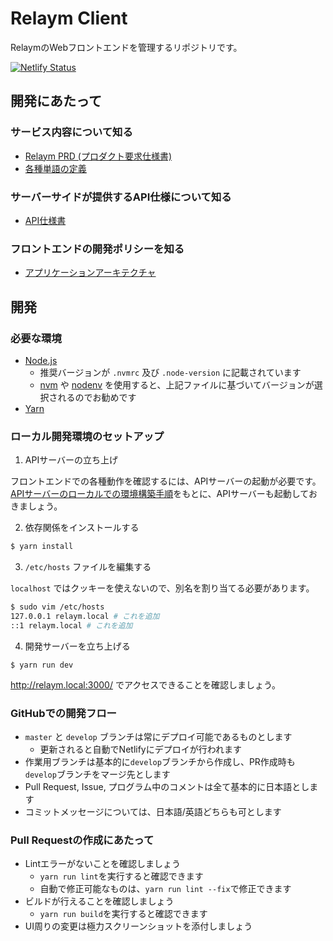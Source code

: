 # Relaym Client

RelaymのWebフロントエンドを管理するリポジトリです。

[![Netlify Status](https://api.netlify.com/api/v1/badges/48cac00b-bc6f-4706-ac06-20b5a6564a56/deploy-status)](https://app.netlify.com/sites/relaym/deploys)

## 開発にあたって

### サービス内容について知る

- [Relaym PRD (プロダクト要求仕様書)](https://github.com/camphor-/relaym-server/blob/master/docs/prd.md)
- [各種単語の定義](https://github.com/camphor-/relaym-server/blob/master/docs/definition.md)

### サーバーサイドが提供するAPI仕様について知る

- [API仕様書](https://github.com/camphor-/relaym-server/blob/master/docs/api.md)

### フロントエンドの開発ポリシーを知る

- [アプリケーションアーキテクチャ](docs/architecture.md)

## 開発

### 必要な環境

- [Node.js](https://nodejs.org/ja/)
  - 推奨バージョンが `.nvmrc` 及び `.node-version` に記載されています
  - [nvm](https://github.com/nvm-sh/nvm) や [nodenv](https://github.com/nodenv/nodenv) を使用すると、上記ファイルに基づいてバージョンが選択されるのでお勧めです
- [Yarn](https://classic.yarnpkg.com/ja/)

### ローカル開発環境のセットアップ

1. APIサーバーの立ち上げ

フロントエンドでの各種動作を確認するには、APIサーバーの起動が必要です。  
[APIサーバーのローカルでの環境構築手順](https://github.com/camphor-/relaym-server/blob/master/docs/development.md)をもとに、APIサーバーも起動しておきましょう。

2. 依存関係をインストールする

``` bash
$ yarn install
```

3. `/etc/hosts` ファイルを編集する

`localhost` ではクッキーを使えないので、別名を割り当てる必要があります。

 ```bash
$ sudo vim /etc/hosts
127.0.0.1 relaym.local # これを追加
::1 relaym.local # これを追加
 ```

4. 開発サーバーを立ち上げる

```
$ yarn run dev
```

http://relaym.local:3000/ でアクセスできることを確認しましょう。

### GitHubでの開発フロー

- `master` と `develop` ブランチは常にデプロイ可能であるものとします
  - 更新されると自動でNetlifyにデプロイが行われます
- 作業用ブランチは基本的に`develop`ブランチから作成し、PR作成時も`develop`ブランチをマージ先とします
- Pull Request, Issue, プログラム中のコメントは全て基本的に日本語とします
- コミットメッセージについては、日本語/英語どちらも可とします

### Pull Requestの作成にあたって

- Lintエラーがないことを確認しましょう
  - `yarn run lint`を実行すると確認できます
  - 自動で修正可能なものは、`yarn run lint --fix`で修正できます
- ビルドが行えることを確認しましょう
  - `yarn run build`を実行すると確認できます
- UI周りの変更は極力スクリーンショットを添付しましょう
